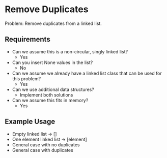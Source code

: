 # Remove Duplicates

Problem: Remove duplicates from a linked list.

## Requirements

- Can we assume this is a non-circular, singly linked list?
  - Yes
- Can you insert None values in the list?
  - No
- Can we assume we already have a linked list class that can be used for this problem?
  - Yes
- Can we use additional data structures?
  - Implement both solutions
- Can we assume this fits in memory?
  - Yes

## Example Usage

- Empty linked list -> []
- One element linked list -> [element]
- General case with no duplicates
- General case with duplicates
